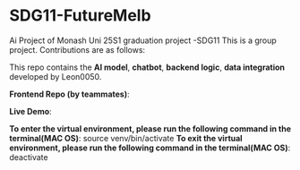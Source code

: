 # SDG11-FutureMelb
Ai Project of Monash Uni 25S1 graduation project -SDG11
This is a group project. Contributions are as follows:

This repo contains the **AI model**, **chatbot**, **backend logic**, **data integration** developed by Leon0050.

**Frontend Repo (by teammates)**:  

**Live Demo**:  

**To enter the virtual environment, please run the following command in the terminal(MAC OS)**:
source venv/bin/activate
**To exit the virtual environment, please run the following command in the terminal(MAC OS)**:
deactivate